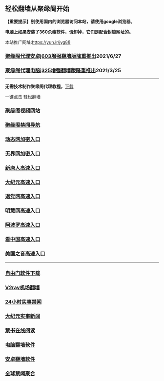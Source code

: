 ## 轻松翻墙从聚缘阁开始

**【重要提示】别使用国内的浏览器访问本站，请使用google浏览器。**

**电脑上如果安装了360杀毒软件，请卸掉，它们是配合封锁网址的。**

本站推广网址:https://yun.ir/jyg88

### [聚缘阁代理安卓j603增强翻墙版隆重推出](https://gitlab.com/juyuange/2/-/raw/master/j603.apk)2021/6/27

### [聚缘阁代理电脑j325增强翻墙版隆重推出](https://gitlab.com/juyuange/2/-/raw/master/j325dn.rar)2021/3/25

***



**无需技术制作聚缘阁代理教程。**[下载](https://gitlab.com/j25414/jyg/-/raw/master/jygdl.rar)

一键点击 轻松翻墙



### [聚缘阁视频网站](https://aq3.6yyu.gq)

### [聚缘阁禁闻导航](https://d36.aewv1.ml/)

### [动态网加密入口](https://88u.baowd.tk/jjttt/u45565p)

### [无界网加密入口](https://88u.baowd.tk/auuuu/r12a)

### [新唐人高速入口](https://88u.baowd.tk/vvvrt/r5r)

### [大纪元高速入口](https://88u.baowd.tk/yvee/b7c)

### [退党网高速入口](https://88u.baowd.tk/aeekw/b8c)

### [明慧网高速入口](https://88u.baowd.tk/uvnnb/n3c)

### [阿波罗高速入口](https://88u.baowd.tk/aaanp/c13a)

### [看中国高速入口](https://88u.baowd.tk/accer/c11n)

### [美国之音高速入口](https://88u.baowd.tk/noewwl/c18m)

***






### [自由门软件下载](https://git.io/skyfree)

### [V2ray机场翻墙](https://github.com/bannedbook/fanqiang/wiki/V2ray%E6%9C%BA%E5%9C%BA)

### [24小时实事禁闻](https://github.com/fyvn2199/djy/blob/master/gb/n24hr.md?dfh#1)

### [大纪元实事新闻](https://github.com/fyvn2199/djy/blob/master/gb/nsc413.md?dfh#1)

### [禁书在线阅读](https://github.com/txyzum203/djy/blob/master/gb/9p.md?flntdtv#1)

### [电脑翻墙软件](https://github.com/Alvin9999/new-pac/wiki)

### [安卓翻墙软件](https://git.io/afq)

### [全球禁闻聚合](https://github.com/gfw-breaker/banned-news1/blob/master/README.md)












